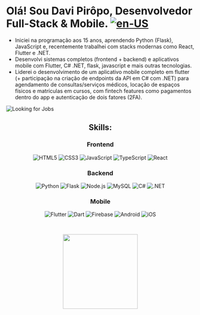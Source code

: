# Olá! Sou Davi Pirôpo, Desenvolvedor Full-Stack & Mobile. [![en-US](https://img.shields.io/badge/🇺🇸_English-8A2BE2)](./README.md)

- Iniciei na programação aos 15 anos, aprendendo Python (Flask), JavaScript e, recentemente trabalhei com stacks modernas como React, Flutter e .NET.  
- Desenvolvi sistemas completos (frontend + backend) e aplicativos mobile com Flutter, C# .NET, flask, javascript e mais outras tecnologias.
- Liderei o desenvolvimento de um aplicativo mobile completo em flutter (+ participação na criação de endpoints da API em C# com .NET) para agendamento de consultas/serviços médicos, locação de espaços físicos e matrículas em cursos, com fintech features como pagamentos dentro do app e autenticação de dois fatores (2FA).

![Looking for Jobs](https://img.shields.io/badge/Open%20to%20Work-🚀-blue)
<!--
### **Key Skills**:  
- **Frontend**: React, TypeScript, HTML/CSS (Grids, Sass).  
- **Backend**: C#/.NET, Python (Flask), Node.js, MySQL.  
- **Mobile**: REST APIs, Firebase, Flutter (Dart), Play Store/App Store publishing.
- **Currently Learning**: Docker, CI/CD, Cloud (AWS/Azure).
### **Current Goals**:  
- Rebuilding my portfolio with open-source projects solving real-world problems.  
- Contributing to tech communities and collaborating on innovative tools.
-->

## <div align="center"> Skills: <div>

<div align="center">

  
  ### Frontend
  ![HTML5](https://img.shields.io/badge/HTML5-E34F26?logo=html5&logoColor=white&style=for-the-badge)
  ![CSS3](https://img.shields.io/badge/CSS3-1572B6?logo=css3&logoColor=white&style=for-the-badge)
  ![JavaScript](https://img.shields.io/badge/JavaScript-F7DF1E?logo=javascript&logoColor=black&style=for-the-badge)
  ![TypeScript](https://img.shields.io/badge/TypeScript-3178C6?logo=typescript&logoColor=white&style=for-the-badge)
  ![React](https://img.shields.io/badge/React-61DAFB?logo=react&logoColor=black&style=for-the-badge)
  
  ### Backend
  ![Python](https://img.shields.io/badge/Python-3776AB?logo=python&logoColor=white&style=for-the-badge)
  ![Flask](https://img.shields.io/badge/Flask-000000?logo=flask&logoColor=white&style=for-the-badge)
  ![Node.js](https://img.shields.io/badge/Node.js-339933?logo=node.js&logoColor=white&style=for-the-badge)
  ![MySQL](https://img.shields.io/badge/MySQL-4479A1?logo=mysql&logoColor=white&style=for-the-badge)
  ![C#](https://img.shields.io/badge/C%23-239120?logo=c-sharp&logoColor=white&style=for-the-badge)
  ![.NET](https://img.shields.io/badge/.NET-512BD4?logo=.net&logoColor=white&style=for-the-badge)
  
  ### Mobile
  ![Flutter](https://img.shields.io/badge/Flutter-02569B?logo=flutter&logoColor=white&style=for-the-badge)
  ![Dart](https://img.shields.io/badge/Dart-0175C2?logo=dart&logoColor=white&style=for-the-badge)
  ![Firebase](https://img.shields.io/badge/Firebase-FFCA28?logo=firebase&logoColor=black&style=for-the-badge)
  ![Android](https://img.shields.io/badge/Android-3DDC84?logo=android&logoColor=black&style=for-the-badge)
  ![iOS](https://img.shields.io/badge/iOS-000000?logo=ios&logoColor=white&style=for-the-badge)
  
  <br>
  
  <a href="https://github.com/Piropoo"><img align="center" height="200em" src="https://github-readme-stats.vercel.app/api?username=Piropoo&show_icons=true&theme=dark&include_all_commits=true"></a>
</div>


